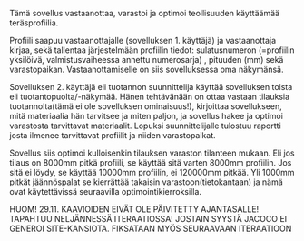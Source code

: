 Tämä sovellus vastaanottaa, varastoi ja optimoi teollisuuden käyttäämää teräsprofiilia. 

Profiili saapuu vastaanottajalle (sovelluksen 1. käyttäjä) ja vastaanottaja kirjaa, sekä tallentaa järjestelmään profiilin
tiedot: sulatusnumeron (=profiilin yksilöivä, valmistusvaiheessa annettu numerosarja) , pituuden (mm) sekä varastopaikan. 
Vastaanottamiselle on siis sovelluksessa oma näkymänsä.

Sovelluksen 2. käyttäjä eli tuotannon suunnittelija käyttää sovelluksen toista eli tuotantopuolta/-näkymää. Hänen tehtävänään on 
ottaa vastaan tilauksia tuotannolta(tämä ei ole sovelluksen ominaisuus!), kirjoittaa sovellukseen, mitä materiaalia hän tarvitsee 
ja miten paljon, ja sovellus hakee ja optimoi varastosta tarvittavat materiaalit. Lopuksi suunnittelijalle tulostuu raportti
josta ilmenee tarvittavat profiilit ja niiden varastopaikat.

Sovellus siis optimoi kulloisenkin tilauksen varaston tilanteen mukaan. Eli jos tilaus on 8000mm pitkä profiili, se käyttää sitä varten
8000mm profiilin. Jos sitä ei löydy, se käyttää 10000mm profiilin, ei 120000mm pitkää. Yli 1000mm pitkät jäännöspalat se kierrättää takaisin varastoon(tietokantaan) 
ja nämä ovat käytettävissä seuraavilla optimointikierroksilla.




HUOM!
29.11. KAAVIOIDEN EIVÄT OLE PÄIVITETTY AJANTASALLE! TAPAHTUU NELJÄNNESSÄ ITERAATIOSSA!
JOSTAIN SYYSTÄ JACOCO EI GENEROI SITE-KANSIOTA. FIKSATAAN MYÖS SEURAAVAAN ITERAATIOON 
 